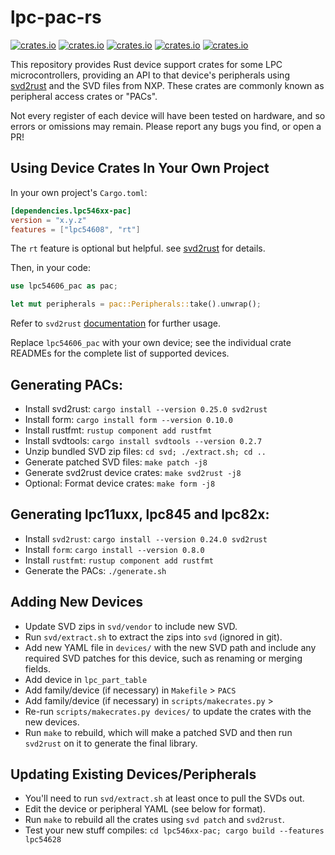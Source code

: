 # lpc-pac-rs

[![crates.io](https://img.shields.io/crates/v/lpc546xx-pac.svg?label=lpc81x-pac)](https://crates.io/crates/lpc81x-pac)
[![crates.io](https://img.shields.io/crates/v/lpc82x-pac.svg?label=lpc82x-pac)](https://crates.io/crates/lpc82x-pac)
[![crates.io](https://img.shields.io/crates/v/lpc845-pac.svg?label=lpc845-pac)](https://crates.io/crates/lpc845-pac)
[![crates.io](https://img.shields.io/crates/v/lpc11uxx.svg?label=lpc11uxx)](https://crates.io/crates/lpc11uxx)
[![crates.io](https://img.shields.io/crates/v/lpc546xx-pac.svg?label=lpc546xx-pac)](https://crates.io/crates/lpc546xx-pac)

This repository provides Rust device support crates for some LPC microcontrollers, providing an API to that device's peripherals using [svd2rust] and the SVD files from NXP. These crates are commonly known as peripheral access crates or "PACs".

[svd2rust]: https://github.com/rust-embedded/svd2rust

Not every register of each device will have been tested on hardware, and so errors or omissions may remain. Please report any bugs you find, or open a PR!

## Using Device Crates In Your Own Project

In your own project's `Cargo.toml`:

```toml
[dependencies.lpc546xx-pac]
version = "x.y.z"
features = ["lpc54608", "rt"] 
```

The `rt` feature is optional but helpful. see [svd2rust](https://docs.rs/svd2rust/latest/svd2rust/#the-rt-feature) for details.

Then, in your code:

```rust
use lpc54606_pac as pac;

let mut peripherals = pac::Peripherals::take().unwrap();
```

Refer to `svd2rust` [documentation](https://docs.rs/svd2rust) for further usage.

Replace `lpc54606_pac` with your own device; see the individual crate READMEs for the complete list of supported devices.

## Generating PACs:


* Install svd2rust: `cargo install --version 0.25.0 svd2rust`
* Install form: `cargo install form --version 0.10.0`
* Install rustfmt: `rustup component add rustfmt`
* Install svdtools: `cargo install svdtools --version 0.2.7`
* Unzip bundled SVD zip files: `cd svd; ./extract.sh; cd ..`
* Generate patched SVD files: `make patch -j8`
* Generate svd2rust device crates: `make svd2rust -j8`
* Optional: Format device crates: `make form -j8`



## Generating lpc11uxx, lpc845 and lpc82x:

* Install `svd2rust`: `cargo install --version 0.24.0 svd2rust`
* Install `form`: `cargo install --version 0.8.0`
* Install `rustfmt`: `rustup component add rustfmt`
* Generate the PACs: `./generate.sh`



## Adding New Devices

* Update SVD zips in `svd/vendor` to include new SVD.
* Run `svd/extract.sh` to extract the zips into `svd` (ignored in git).
* Add new YAML file in `devices/` with the new SVD path and include any
  required SVD patches for this device, such as renaming or merging fields.
* Add device in `lpc_part_table`
* Add family/device (if necessary) in `Makefile` > `PACS`
* Add family/device (if necessary) in `scripts/makecrates.py` > 
* Re-run `scripts/makecrates.py devices/` to update the crates with the new devices.
* Run `make` to rebuild, which will make a patched SVD and then run `svd2rust`
  on it to generate the final library.

## Updating Existing Devices/Peripherals

* You'll need to run `svd/extract.sh` at least once to pull the SVDs out.
* Edit the device or peripheral YAML (see below for format).
* Run `make` to rebuild all the crates using `svd patch` and `svd2rust`.
* Test your new stuff compiles: `cd lpc546xx-pac; cargo build --features lpc54628`
